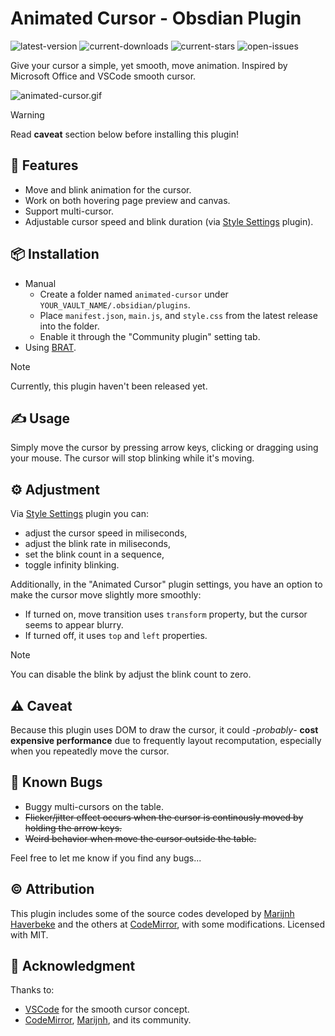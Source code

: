 # Animated Cursor - Obsdian Plugin

![latest-version] ![current-downloads] ![current-stars] ![open-issues]

Give your cursor a simple, yet smooth, move animation. Inspired by Microsoft Office and VSCode smooth cursor.

![animated-cursor.gif](./docs/assests/animated-cursor.gif)

> [!WARNING]
> 
> Read **caveat** section below before installing this plugin!

## 🚀 Features

- Move and blink animation for the cursor.
- Work on both hovering page preview and canvas.
- Support multi-cursor.
- Adjustable cursor speed and blink duration (via [Style Settings][style-settings] plugin).

## 📦 Installation

- Manual
    - Create a folder named `animated-cursor` under `YOUR_VAULT_NAME/.obsidian/plugins`.
    - Place `manifest.json`, `main.js`, and `style.css` from the latest release into the folder.
    - Enable it through the "Community plugin" setting tab.
- Using [BRAT][].

> [!Note]
>
> Currently, this plugin haven't been released yet.

## ✍️ Usage

Simply move the cursor by pressing arrow keys, clicking or dragging using your mouse. The cursor will stop blinking while it's moving.

## ⚙️ Adjustment

Via [Style Settings][style-settings] plugin you can:
- adjust the cursor speed in miliseconds,
- adjust the blink rate in miliseconds,
- set the blink count in a sequence,
- toggle infinity blinking.

Additionally, in the "Animated Cursor" plugin settings, you have an option to make the cursor move slightly more smoothly:
- If turned on, move transition uses `transform` property, but the cursor seems to appear blurry.
- If turned off, it uses `top` and `left` properties.

> [!Note]
>
> You can disable the blink by adjust the blink count to zero.

## ⚠️ Caveat

Because this plugin uses DOM to draw the cursor, it could -_probably_- **cost expensive performance** due to frequently layout recomputation, especially when you repeatedly move the cursor.

## 🐞 Known Bugs

- Buggy multi-cursors on the table.
- ~~Flicker/jitter effect occurs when the cursor is continously moved by holding the arrow keys.~~
- ~~Weird behavior when move the cursor outside the table.~~

Feel free to let me know if you find any bugs...

## ©️ Attribution

This plugin includes some of the source codes developed by [Marijnh Haverbeke][marijn] and the others at [CodeMirror][codemirror], with some modifications. Licensed with MIT.

## 🙏 Acknowledgment

Thanks to:
- [VSCode](https://github.com/microsoft/vscode) for the smooth cursor concept.
- [CodeMirror](https://github.com/codemirror), [Marijnh](https://github.com/marijnh), and its community.

[codemirror]: https://github.com/codemirror
[marijn]: https://github.com/marijnh
[style-settings]: https://github.com/mgmeyers/obsidian-style-settings
[BRAT]: https://github.com/TfTHacker/obsidian42-brat

[latest-version]: https://img.shields.io/github/manifest-json/v/kotaindah55/animated-cursor?label=version&link=https%3A%2F%2Fgithub.com%2Fkotaindah55%2Fanimated-cursor%2Freleases
[current-downloads]: https://img.shields.io/github/downloads/kotaindah55/animated-cursor/total?link=https%3A%2F%2Fgithub.com%2Fkotaindah55%2Fanimated-cursor
[current-stars]: https://img.shields.io/github/stars/kotaindah55/animated-cursor?style=flat&link=https%3A%2F%2Fgithub.com%2Fkotaindah55%2Fanimated-cursor%2Fstargazers
[open-issues]: https://img.shields.io/github/issues-search?query=repo%3Akotaindah55%2Fanimated-cursor%20is%3Aopen&label=open%20issues&color=red&link=https%3A%2F%2Fgithub.com%2Fkotaindah55%2Fanimated-cursor%2Fissues
